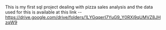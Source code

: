 This is my first sql project dealing with pizza sales analysis and the data used for this is available at this link -- https://drive.google.com/drive/folders/1LYGqqerI7YuG9_Y0RXj9qUMVZ8JHzqW9

